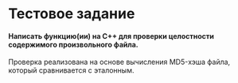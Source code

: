 # Тестовое задание  
#### Написать функцию(ии) на C++ для проверки целостности содержимого произвольного файла.  
Проверка реализована на основе вычисления MD5-хэша файла, который сравнивается с эталонным.
